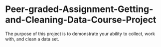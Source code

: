 # Peer-graded-Assignment-Getting-and-Cleaning-Data-Course-Project
The purpose of this project is to demonstrate your ability to collect, work with, and clean a data set.
